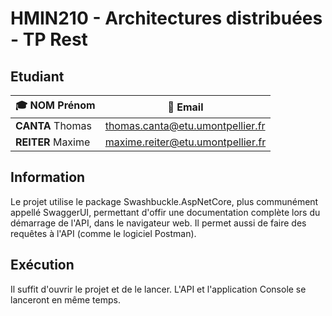 # HMIN210 - Architectures distribuées - TP Rest

## Etudiant

| 🎓 **NOM** Prénom  | 📧 Email                           |
| ----------------- | --------------------------------- |
| **CANTA** Thomas  | thomas.canta@etu.umontpellier.fr  |
| **REITER** Maxime | maxime.reiter@etu.umontpellier.fr |

## Information

Le projet utilise le package Swashbuckle.AspNetCore, plus communément appellé SwaggerUI, permettant d'offir une documentation complète lors du démarrage de l'API, dans le navigateur web.
Il permet aussi de faire des requêtes à l'API (comme le logiciel Postman).

## Exécution

Il suffit d'ouvrir le projet et de le lancer. L'API et l'application Console se lanceront en même temps.
